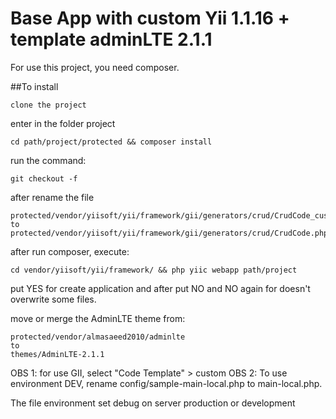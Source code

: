Base App with custom Yii 1.1.16 + template adminLTE 2.1.1
========

For use this project, you need composer.

##To install

	clone the project

enter in the folder project

	cd path/project/protected && composer install

run the command:

	git checkout -f

after rename the file

    protected/vendor/yiisoft/yii/framework/gii/generators/crud/CrudCode_custom.php
    to
	protected/vendor/yiisoft/yii/framework/gii/generators/crud/CrudCode.php

after run composer, execute:

	cd vendor/yiisoft/yii/framework/ && php yiic webapp path/project

put YES for create application and after put NO and NO again for doesn't overwrite some files.

move or merge the AdminLTE theme from:

	protected/vendor/almasaeed2010/adminlte
	to
	themes/AdminLTE-2.1.1

OBS 1: for use GII, select "Code Template" > custom
OBS 2: To use environment DEV, rename config/sample-main-local.php to main-local.php.

The file environment set debug on server production or development


